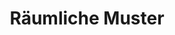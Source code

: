 ---
title: 'Räumliche Muster'
icon: 'icon.png'
published: false
redirect: 'techs/patterns/function:pattern_3D'

content:
    items: 
        - '@taxonomy.function': 'pattern_3D'
    filter:
        published: true
        type: 'tech' 
---